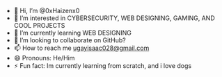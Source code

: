 - 👋 Hi, I’m @0xHaizenx0
- 👀 I’m interested in CYBERSECURITY, WEB DESIGNING, GAMING, AND COOL PROJECTS
- 🌱 I’m currently learning WEB DESIGNING
- 💞️ I’m looking to collaborate on GitHub?
- 📫 How to reach me ugayisaac028@gmail.com
- 😄 Pronouns: He/Him
- ⚡ Fun fact: Im currently learning from scratch, and i love dogs

<!---
0xHaizenx0/0xHaizenx0 is a ✨ special ✨ repository because its `README.md` (this file) appears on your GitHub profile.
You can click the Preview link to take a look at your changes.
--->
